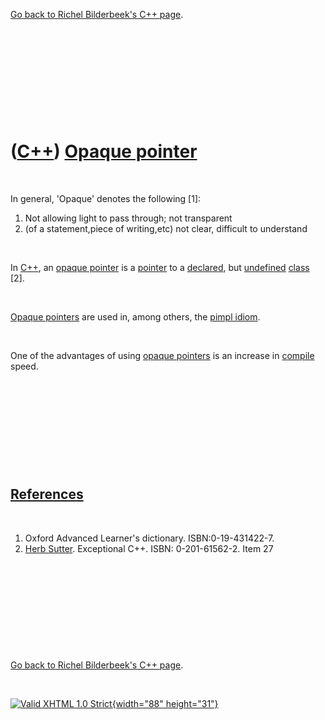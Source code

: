 

[Go back to Richel Bilderbeek's C++ page](Cpp.htm).

 

 

 

 

 

([C++](Cpp.htm)) [Opaque pointer](CppOpaquePointer.htm)
=======================================================

 

In general, 'Opaque' denotes the following \[1\]:

1.  Not allowing light to pass through; not transparent
2.  (of a statement,piece of writing,etc) not clear, difficult to
    understand

 

In [C++](Cpp.htm), an [opaque pointer](CppOpaquePointer.htm) is a
[pointer](CppPointer.htm) to a [declared](CppDeclaration.htm), but
[undefined](CppDefinition.htm) [class](CppClass.htm) \[2\].

 

[Opaque pointers](CppOpaquePointer.htm) are used in, among others, the
[pimpl idiom](CppPimpl.htm).

 

One of the advantages of using [opaque pointers](CppOpaquePointer.htm)
is an increase in [compile](CppCompiler.htm) speed.

 

 

 

 

 

[References](CppReferences.htm)
-------------------------------

 

1.  Oxford Advanced Learner's dictionary. ISBN:0-19-431422-7.
2.  [Herb Sutter](CppHerbSutter.htm). Exceptional C++.
    ISBN: 0-201-61562-2. Item 27

 

 

 

 

 

[Go back to Richel Bilderbeek's C++ page](Cpp.htm).



 

[![Valid XHTML 1.0 Strict](valid-xhtml10.png){width="88"
height="31"}](http://validator.w3.org/check?uri=referer)
